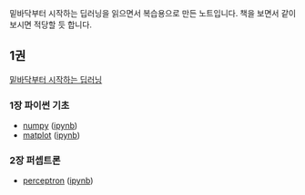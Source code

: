 밑바닥부터 시작하는 딥러닝을 읽으면서 복습용으로 만든 노트입니다.
책을 보면서 같이 보시면 적당할 듯 합니다.

## 1권
[밑바닥부터 시작하는 딥러닝](https://www.aladin.co.kr/shop/wproduct.aspx?ItemId=99518713)

### 1장 파이썬 기초
- [numpy](https://github.com/jinto/DLfS/blob/main/book1-01/01-1_numpy.pdf) ([ipynb](https://github.com/jinto/DLfS/blob/main/book1-01/01-1_numpy.ipynb))
- [matplot](https://github.com/jinto/DLfS/blob/main/book1-01/01-2_matplot.pdf) ([ipynb](https://github.com/jinto/DLfS/blob/main/book1-01/01-2_matplot.ipynb))

### 2장 퍼셉트론
- [perceptron](https://github.com/jinto/DLfS/blob/main/book1-02/02-perceptron.pdf) ([ipynb](https://github.com/jinto/DLfS/blob/main/book1-02/02-perceptron.ipynb))
